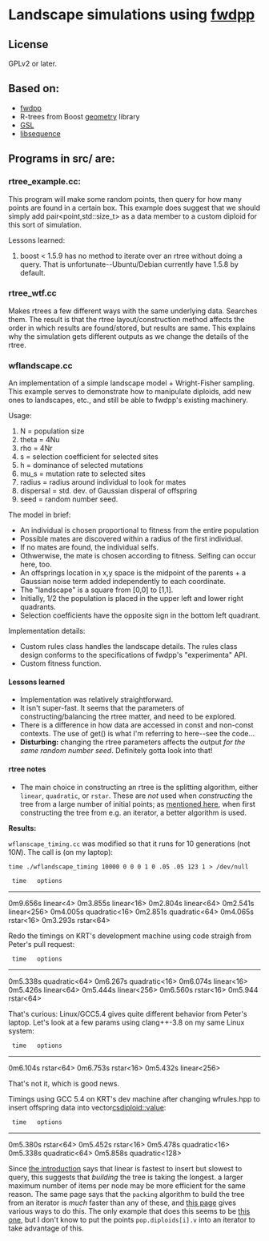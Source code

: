 # Landscape simulations using [fwdpp](https://github.com/molpopgen/fwdpp)

## License

GPLv2 or later. 

## Based on:

* [fwdpp](https://github.com/molpopgen/fwdpp)
* R-trees from Boost [geometry](http://www.boost.org/doc/libs/1_57_0/libs/geometry/doc/html/index.html) library
* [GSL](http://gnu.org/software/gsl)
* [libsequence](http://github.com/molpopgen/libsequence)

## Programs in src/ are:

### rtree_example.cc: 

This program will make some random points, then query for how many points are found in a certain box. This example
   does suggest that we should simply add pair<point,std::size_t> as a data member to a custom diploid for this sort of
   simulation.

Lessons learned:

1. boost < 1.5.9 has no method to iterate over an rtree without doing a query.  That is unfortunate--Ubuntu/Debian
   currently have 1.5.8 by default.

### rtree_wtf.cc

Makes rtrees a few different ways with the same underlying data.  Searches them.  The result is that the rtree
layout/construction method affects the order in which results are found/stored, but results are same.  This explains why
the simulation gets different outputs as we change the details of the rtree.

### wflandscape.cc

An implementation of a simple landscape model + Wright-Fisher sampling. This example serves to demonstrate how to
manipulate diploids, add new ones to landscapes, etc., and still be able to fwdpp's existing machinery.

Usage:

1. N = population size
2. theta = 4Nu
3. rho = 4Nr
4. s = selection coefficient for selected sites
6. h = dominance of selected mutations
7. mu_s = mutation rate to selected sites
8. radius = radius around individual to look for mates
9. dispersal = std. dev. of Gaussian disperal of offspring
10. seed = random number seed.

The model in brief:

* An individual is chosen proportional to fitness from the entire population
* Possible mates are discovered within a radius of the first individual.
* If no mates are found, the individual selfs.
* Othwerwise, the mate is chosen according to fitness.  Selfing can occur here, too.
* An offsprings location in x,y space is the midpoint of the parents + a Gaussian noise term added independently to each
  coordinate.
* The "landscape" is a square from [0,0] to [1,1].
* Initially, 1/2 the population is placed in the upper left and lower right quadrants.
* Selection coefficients have the opposite sign in the bottom left quadrant.

Implementation details:

* Custom rules class handles the landscape details.  The rules class design conforms to the specifications of fwdpp's
  "experimenta" API.
* Custom fitness function.

#### Lessons learned

* Implementation was relatively straightforward.
* It isn't super-fast.  It seems that the parameters of constructing/balancing the rtree matter, and need to be
  explored.
* There is a difference in how data are accessed in const and non-const contexts.  The use of get<X>() is what I'm
  referring to here--see the code...
* __Disturbing:__ changing the rtree parameters affects the output _for the same random number seed_.  Definitely gotta
  look into that!

#### rtree notes

* The main choice in constructing an rtree is the splitting algorithm, either `linear`, `quadratic`, or `rstar`. 
    These are *not* used when *constructing* the tree from a large number of initial points; as [mentioned here](http://lists.boost.org/boost-users/2014/10/83212.php),
    when first constructing the tree from e.g. an iterator, a better algorithm is used.

**Results:**

`wflanscape_timing.cc` was modified so that it runs for 10 generations (not $10N$).
The call is (on my laptop):
```
time ./wflandscape_timing 10000 0 0 0 1 0 .05 .05 123 1 > /dev/null
```

     time   options
---------   -----------------
0m9.656s    linear<4>
0m3.855s    linear<16>
0m2.804s    linear<64>
0m2.541s    linear<256>
0m4.005s    quadratic<16>
0m2.851s    quadratic<64>
0m4.065s    rstar<16>
0m3.293s    rstar<64>

Redo the timings on KRT's development machine using code straigh from Peter's pull request:

     time   options
---------   -----------------
0m5.338s    quadratic<64>
0m6.267s    quadratic<16>
0m6.074s    linear<16>
0m5.426s    linear<64>
0m5.444s    linear<256>
0m6.560s    rstar<16>
0m5.944     rstar<64>

That's curious:  Linux/GCC5.4 gives quite different behavior from Peter's laptop. Let's look at a few params using
clang++-3.8 on my same Linux system:

     time   options
---------   -----------------
0m6.104s    rstar<64>
0m6.753s    rstar<16>
0m5.432s    linear<256>

That's not it, which is good news.

Timings using GCC 5.4 on KRT's dev machine after changing wfrules.hpp to insert offspring data into
vector<csdiploid::value>:

     time   options
---------   -----------------
0m5.380s	rstar<64>
0m5.452s	rstar<16>
0m5.478s	quadratic<16>
0m5.338s	quadratic<64>
0m5.858s	quadratic<128>

Since [the introduction](http://www.boost.org/doc/libs/1_61_0/libs/geometry/doc/html/geometry/spatial_indexes/introduction.html) says that linear is fastest to insert
but slowest to query, this suggests that *building* the tree is taking the longest.
a larger maximum number of items per node may be more efficient for the same reason.
The same page says that the `packing` algorithm to build the tree from an iterator is *much* faster than any of these,
and [this page](http://www.boost.org/doc/libs/1_61_0/libs/geometry/doc/html/geometry/spatial_indexes/creation_and_modification.html#geometry.spatial_indexes.creation_and_modification.additional_interface)
gives various ways to do this.
The only example that does this seems to be [this one](http://www.boost.org/doc/libs/1_61_0/libs/geometry/doc/html/geometry/spatial_indexes/rtree_examples/range_adaptors.html),
but I don't know to put the points `pop.diploids[i].v` into an iterator to take advantage of this.
